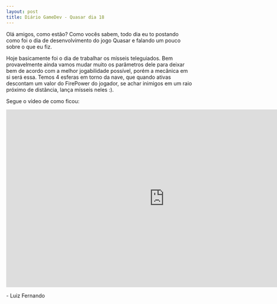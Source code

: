```yaml
---
layout: post
title: Diário GameDev - Quasar dia 18
---
```


Olá amigos, como estão? Como vocês sabem, todo dia eu to postando como foi o dia de desenvolvimento do jogo Quasar e falando um pouco sobre o que eu fiz.

Hoje basicamente foi o dia de trabalhar os mísseis teleguiados. Bem provavelmente ainda vamos mudar muito os parâmetros dele para deixar bem de acordo com a melhor jogabilidade possível, porém a mecânica em si será essa. Temos 4 esferas em torno da nave, que quando ativas descontam um valor do FirePower do jogador, se achar inimigos em um raio próximo de distância, lança mísseis neles :).


Segue o vídeo de como ficou:

<div class="videoWrapper">
  <iframe width="854" height="480" src="https://www.youtube.com/embed/s90zBMJf2dQ" frameborder="0" allow="autoplay; encrypted-media" allowfullscreen></iframe>
</div>

<p class= "message"> - Luiz Fernando </p>

